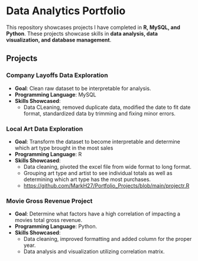 #  Data Analytics Portfolio 

This repository showcases projects I have completed in **R, MySQL, and Python**. These projects showcase skills in **data analysis, data visualization, and database management**.

## Projects

### Company Layoffs Data Exploration
- **Goal**: Clean raw dataset to be interpretable for analysis.
- **Programming Language**: MySQL
- **Skills Showcased**:
  - Data CLeaning, removed duplicate data, modified the date to fit date format, standardized data by trimming and fixing minor errors.

### Local Art Data Exploration
- **Goal**: Transform the dataset to become interpretable and determine which art type brought in the most sales
- **Programming Language**: R
- **Skills Showcased**:
  - Data cleaning, pivoted the excel file from wide format to long format.
  - Grouping art type and artist to see individual totals as well as determining which art type has the most purchases.
  - https://github.com/MarkH27/Portfolio_Projects/blob/main/projectr.R

### Movie Gross Revenue Project
- **Goal**: Determine what factors have a high correlation of impacting a movies total gross revenue. 
- **Programming Language**: Python.
- **Skills Showcased**: 
  - Data cleaning, improved formatting and added column for the proper year. 
  - Data analysis and visualization utilizing correlation matrix.


